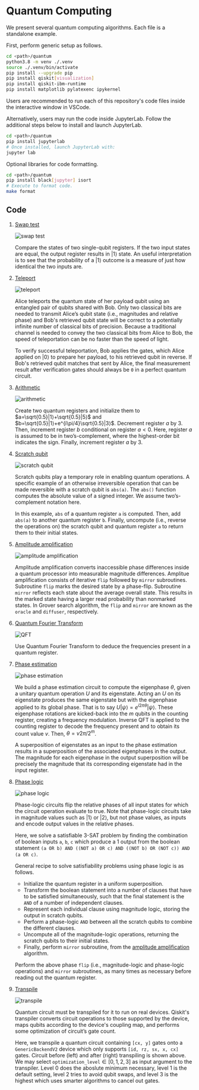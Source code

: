 # Quantum Computing

We present several quantum computing algorithms. Each file is a standalone example.

First, perform generic setup as follows.  

```bash
cd <path>/quantum
python3.8 -m venv ./.venv
source ./.venv/bin/activate
pip install --upgrade pip
pip install qiskit[visualization]
pip install qiskit-ibm-runtime
pip install matplotlib pylatexenc ipykernel
```

Users are recommended to run each of this repository's code files inside the interactive window in VSCode.

Alternatively, users may run the code inside JupyterLab. Follow the additional steps below to install and launch JupyterLab.
```bash
cd <path>/quantum
pip install jupyterlab
# Once installed, launch JupyterLab with:
jupyter lab
```

Optional libraries for code formatting.
```bash
cd <path>/quantum
pip install black[jupyter] isort
# Execute to format code.
make format
```

## Code

1. [Swap test](swap_test.py)

    ![swap test](https://github.com/Adaickalavan/quantum/blob/main/docs/_static/swap_test.png)

    Compare the states of two single-qubit registers. If the two input states are equal, the output register results in $|1⟩$ state. An useful interpretation is to see that the probability of a $|1⟩$ outcome is a measure of just how identical the two inputs are.

1. [Teleport](teleport.py)

    ![teleport](https://github.com/Adaickalavan/quantum/blob/main/docs/_static/teleport.png)

    Alice teleports the quantum state of her payload qubit using an entangled pair of qubits shared with Bob. Only two classical bits are needed to transmit Alice’s qubit state (i.e., magnitudes and relative phase) and Bob's retrieved qubit state will be correct to a potentially infinite number of classical bits of precision. Because a traditional channel is needed to convey the two classical bits from Alice to Bob, the speed of teleportation can be no faster than the speed of light. <br>

    To verify successful teleportation, Bob applies the gates, which Alice applied on $|0⟩$ to prepare her payload, to his retrieved qubit in reverse. If Bob's retrieved qubit matches that sent by Alice, the final measurement result after verification gates should always be `0` in a perfect quantum circuit.

1. [Arithmetic](arithmetic.py)

    ![arithmetic](https://github.com/Adaickalavan/quantum/blob/main/docs/_static/arithmetic.png)

    Create two quantum registers and initialize them to $a=\sqrt{0.5}|1⟩+\sqrt{0.5}|5⟩$ and $b=\sqrt{0.5}|1⟩+e^{i\pi/4}\sqrt{0.5}|3⟩$. Decrement register $a$ by 3. Then, increment register $b$ conditional on register $a<0$. Here, register $a$ is assumed to be in two’s-complement, where the highest-order bit indicates the sign. Finally, increment register $a$ by 3.

1. [Scratch qubit](scratch_qubit.py)

    ![scratch qubit](https://github.com/Adaickalavan/quantum/blob/main/docs/_static/scratch_qubit.png)

    Scratch qubits play a temporary role in enabling quantum operations. A specific example of an otherwise irreversible operation that can be made reversible with a scratch qubit is `abs(a)`. The `abs()` function computes the absolute value of a signed integer. We assume two’s-complement notation here. <br>

    In this example, `abs` of a quantum register `a` is computed. Then, add `abs(a)` to another quantum register `b`. Finally, uncompute (i.e., reverse the operations on) the scratch qubit and quantum register `a` to return them to their initial states.

1. [Amplitude amplification](amplitude_amplification.py) <a id="amplitude-amplification"></a>

    ![amplitude amplification](https://github.com/Adaickalavan/quantum/blob/main/docs/_static/amplitude_amplification.png)

    Amplitude amplification converts inaccessible phase differences inside a quantum processor into measurable magnitude differences. Amplitue amplification consists of iterative `flip` followed by `mirror` subroutines. Subroutine `flip` marks the desired state by a phase-flip. Subroutine `mirror` reflects each state about the average overall state. This results in the marked state having a larger read probability than nonmarked states. In Grover search algorithm, the `flip` and `mirror` are known as the `oracle` and `diffuser`, respectively.

1. [Quantum Fourier Transform](quantum_fourier_transform.py)

    ![QFT](https://github.com/Adaickalavan/quantum/blob/main/docs/_static/quantum_fourier_transform.png)

    Use Quantum Fourier Transform to deduce the frequencies present in a quantum register.

1. [Phase estimation](phase_estimation.py)

    ![phase estimation](https://github.com/Adaickalavan/quantum/blob/main/docs/_static/phase_estimation.png)

    We build a phase estimation circuit to compute the eigenphase $\theta$, given a unitary quantum operation $U$ and its eigenstate. Acting an $U$ on its eigenstate produces the same eigenstate but with the eigenphase applied to its global phase. That is to say $U|\psi⟩=e^{i2\pi\theta}|\psi⟩$. These eigenphase rotations are kicked-back into the $m$ qubits in the counting register, creating a frequency modulation. Inverse QFT is applied to the counting register to decode the frequency present and to obtain its count value $v$. Then, $\theta = v2\pi / 2^m$.<br>

    A superposition of eigenstates as an input to the phase estimation results in a superposition of the associated eigenphases in the output. The magnitude for each eigenphase in the output superposition will be precisely the magnitude that its corresponding eigenstate had in the input register.

1. [Phase logic](phase_logic.py)

    ![phase logic](https://github.com/Adaickalavan/quantum/blob/main/docs/_static/phase_logic.png)

    Phase-logic circuits flip the relative phases of all input states for which the circuit operation evaluate to true. Note that phase-logic circuits take in magnitude values such as $|1⟩$ or $|2⟩$, but not phase values, as inputs and encode output values in the relative phases.<br>

    Here, we solve a satisfiable 3-SAT problem by finding the combination of boolean inputs `a`, `b`, `c` which  produce a 1 output from the boolean statement `(a OR b) AND ((NOT a) OR c) AND ((NOT b) OR (NOT c)) AND (a OR c)`.<br>

    General recipe to solve satisfiability problems using phase logic is as follows.
    + Initialize the quantum register in a uniform superposition.
    + Transform the boolean statement into a number of clauses that have to be satisfied simultaneously, such that the final statement is the `AND` of a number of independent clauses.
    + Represent each individual clause using magnitude logic, storing the output in scratch qubits.
    + Perform a phase-logic `AND` between all the scratch qubits to combine the different clauses.
    + Uncompute all of the magnitude-logic operations, returning the scratch qubits to their initial states.
    + Finally, perform `mirror` subroutine, from the [amplitude amplification](#amplitude-amplification) algorithm.

    Perform the above phase `flip` (i.e., magnitude-logic and phase-logic operations) and `mirror` subroutines, as many times as necessary before reading out the quantum register.

1. [Transpile](transpile.py)

    ![transpile](https://github.com/Adaickalavan/quantum/blob/main/docs/_static/transpile.png)

    Quantum circuit must be transpiled for it to run on real devices. Qiskit's transpiler converts circuit operations to those supported by the device, maps qubits according to the device's coupling map, and performs some optimization of circuit’s gate count.

    Here, we transpile a quantum circuit containing `[cx, y]` gates onto a `GenericBackendV2` device which only supports `[id, rz, sx, x, cx]` gates. Circuit before (left) and after (right) transpiling is shown above. We may select `optimization_level`$\in [0,1,2,3]$ as input argument to the transpiler. Level 0 does the aboslute minimum necessary, level 1 is the default setting, level 2 tries to avoid qubit swaps, and level 3 is the highest which  uses smarter algorithms to cancel out gates.
